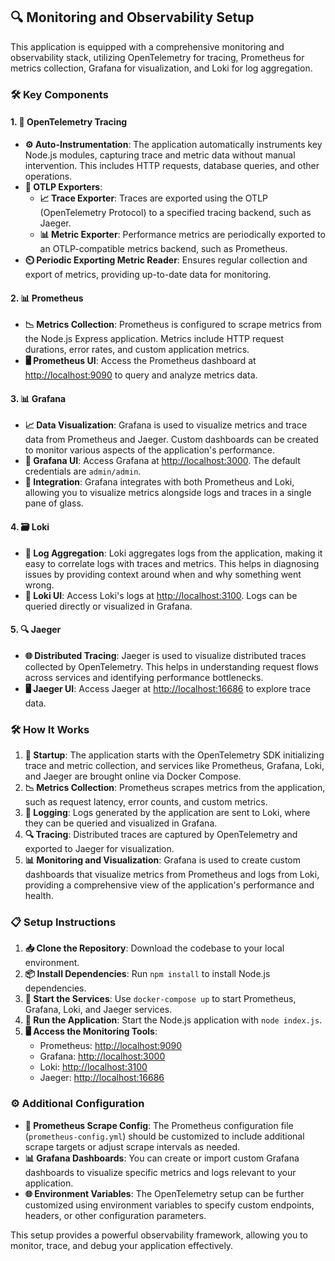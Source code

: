 
## 🔍 Monitoring and Observability Setup

This application is equipped with a comprehensive monitoring and observability stack, utilizing OpenTelemetry for tracing, Prometheus for metrics collection, Grafana for visualization, and Loki for log aggregation.

### 🛠️ Key Components

#### 1. **📡 OpenTelemetry Tracing**

- **⚙️ Auto-Instrumentation**: The application automatically instruments key Node.js modules, capturing trace and metric data without manual intervention. This includes HTTP requests, database queries, and other operations.
- **🚀 OTLP Exporters**:
  - **📈 Trace Exporter**: Traces are exported using the OTLP (OpenTelemetry Protocol) to a specified tracing backend, such as Jaeger.
  - **📊 Metric Exporter**: Performance metrics are periodically exported to an OTLP-compatible metrics backend, such as Prometheus.
- **⏲️ Periodic Exporting Metric Reader**: Ensures regular collection and export of metrics, providing up-to-date data for monitoring.

#### 2. **📊 Prometheus**

- **📉 Metrics Collection**: Prometheus is configured to scrape metrics from the Node.js Express application. Metrics include HTTP request durations, error rates, and custom application metrics.
- **🖥️ Prometheus UI**: Access the Prometheus dashboard at [http://localhost:9090](http://localhost:9090) to query and analyze metrics data.

#### 3. **📊 Grafana**

- **📈 Data Visualization**: Grafana is used to visualize metrics and trace data from Prometheus and Jaeger. Custom dashboards can be created to monitor various aspects of the application's performance.
- **🔑 Grafana UI**: Access Grafana at [http://localhost:3000](http://localhost:3000). The default credentials are `admin/admin`.
- **🔗 Integration**: Grafana integrates with both Prometheus and Loki, allowing you to visualize metrics alongside logs and traces in a single pane of glass.

#### 4. **🗃️ Loki**

- **📜 Log Aggregation**: Loki aggregates logs from the application, making it easy to correlate logs with traces and metrics. This helps in diagnosing issues by providing context around when and why something went wrong.
- **📂 Loki UI**: Access Loki's logs at [http://localhost:3100](http://localhost:3100). Logs can be queried directly or visualized in Grafana.

#### 5. **🔍 Jaeger**

- **🌐 Distributed Tracing**: Jaeger is used to visualize distributed traces collected by OpenTelemetry. This helps in understanding request flows across services and identifying performance bottlenecks.
- **🖥️ Jaeger UI**: Access Jaeger at [http://localhost:16686](http://localhost:16686) to explore trace data.

### 🛠️ How It Works

1. **🚀 Startup**: The application starts with the OpenTelemetry SDK initializing trace and metric collection, and services like Prometheus, Grafana, Loki, and Jaeger are brought online via Docker Compose.
2. **📉 Metrics Collection**: Prometheus scrapes metrics from the application, such as request latency, error counts, and custom metrics.
3. **📜 Logging**: Logs generated by the application are sent to Loki, where they can be queried and visualized in Grafana.
4. **🔍 Tracing**: Distributed traces are captured by OpenTelemetry and exported to Jaeger for visualization.
5. **📊 Monitoring and Visualization**: Grafana is used to create custom dashboards that visualize metrics from Prometheus and logs from Loki, providing a comprehensive view of the application's performance and health.

### 📋 Setup Instructions

1. **📥 Clone the Repository**: Download the codebase to your local environment.
2. **📦 Install Dependencies**: Run `npm install` to install Node.js dependencies.
3. **🚀 Start the Services**: Use `docker-compose up` to start Prometheus, Grafana, Loki, and Jaeger services.
4. **🏃 Run the Application**: Start the Node.js application with `node index.js`.
5. **🖥️ Access the Monitoring Tools**: 
   - Prometheus: [http://localhost:9090](http://localhost:9090)
   - Grafana: [http://localhost:3000](http://localhost:3000)
   - Loki: [http://localhost:3100](http://localhost:3100)
   - Jaeger: [http://localhost:16686](http://localhost:16686)

### ⚙️ Additional Configuration

- **📝 Prometheus Scrape Config**: The Prometheus configuration file (`prometheus-config.yml`) should be customized to include additional scrape targets or adjust scrape intervals as needed.
- **📊 Grafana Dashboards**: You can create or import custom Grafana dashboards to visualize specific metrics and logs relevant to your application.
- **🌐 Environment Variables**: The OpenTelemetry setup can be further customized using environment variables to specify custom endpoints, headers, or other configuration parameters.

This setup provides a powerful observability framework, allowing you to monitor, trace, and debug your application effectively.
